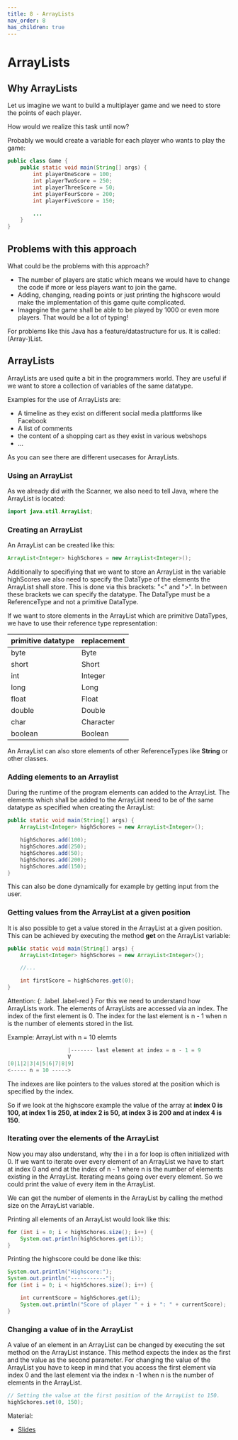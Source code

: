 ```yaml
---
title: 8 - ArrayLists
nav_order: 8
has_children: true
---
```


# ArrayLists

## Why ArrayLists
Let us imagine we want to build a multiplayer game and we need to store the points of each player. 

How would we realize this task until now?

Probably we would create a variable for each player who wants to play the game:

```java
public class Game {
    public static void main(String[] args) {
        int playerOneScore = 100;
        int playerTwoScore = 250;
        int playerThreeScore = 50;  
        int playerFourScore = 200;
        int playerFiveScore = 150;

        ...    
    }
}

```

## Problems with this approach

What could be the problems with this approach?

- The number of players are static which means we would have to change the code if more or less players want to join the game.
- Adding, changing, reading points or just printing the highscore would make the implementation of this game quite complicated.
- Imagegine the game shall be able to be played by 1000 or even more players. That would be a lot of typing!

For problems like this Java has a feature/datastructure for us. It is called: (Array-)List.

## ArrayLists

ArrayLists are used quite a bit in the programmers world.
They are useful if we want to store a collection of variables of the same datatype.

Examples for the use of ArrayLists are:
- A timeline as they exist on different social media plattforms like Facebook
- A list of comments
- the content of a shopping cart as they exist in various webshops
- ...

As you can see there are different usecases for ArrayLists.

### Using an ArrayList

As we already did with the Scanner, we also need to tell Java, where the ArrayList is located:

```java
import java.util.ArrayList;
```
### Creating an ArrayList

An ArrayList can be created like this:

```java
ArrayList<Integer> highSchores = new ArrayList<Integer>();
```

Additionally to specifiying that we want to store an ArrayList in the variable highScores we also need to specify the DataType of the elements the ArrayList shall store. This is done via this brackets: "<" and ">". In between these brackets we can specify the datatype. The DataType must be a ReferenceType and not a primitive DataType.

If we want to store elements in the ArrayList which are primitive DataTypes, we have to use their reference type representation:

| primitive datatype        | replacement          |
|:--------------------------|:---------------------|
| byte                      | Byte                 |
| short                     | Short                |
| int                       | Integer              |
| long                      | Long                 |
| float                     | Float                |
| double                    | Double               |
| char                      | Character            |
| boolean                   | Boolean              |

An ArrayList can also store elements of other ReferenceTypes like **String** or other classes.

### Adding elements to an Arraylist

During the runtime of the program elements can added to the ArrayList. The elements which shall be added to the ArrayList need to be of the same datatype as specified when creating the ArrayList:

```java
public static void main(String[] args) {
    ArrayList<Integer> highSchores = new ArrayList<Integer>();

    highSchores.add(100);
    highSchores.add(250);
    highSchores.add(50);
    highSchores.add(200);
    highSchores.add(150);
}
```

This can also be done dynamically for example by getting input from the user.

### Getting values from the ArrayList at a given position

It is also possible to get a value stored in the ArrayList at a given position. This can be achieved by executing the method **get** on the ArrayList variable: 

```java
public static void main(String[] args) {
    ArrayList<Integer> highSchores = new ArrayList<Integer>();

    //...

    int firstScore = highSchores.get(0);
}
```
Attention:
{: .label .label-red }
For this we need to understand how ArrayLists work. The  elements of ArrayLists are accessed via an index. The index of the first element is 0. The index for the last element is n - 1 when n is the number of elements stored in the list.

Example: ArrayList with n = 10 elemts

```java
                   |------- last element at index = n - 1 = 9
                   V
[0|1|2|3|4|5|6|7|8|9]
<----- n = 10 ----->
```

The indexes are like pointers to the values stored at the position which is specified by the index.

So if we look at the highscore example the value of the array at **index 0 is 100, at index 1 is 250, at index 2 is 50, at index 3 is 200 and at index 4 is 150**.

### Iterating over the elements of the ArrayList

Now you may also understand, why the i in a for loop is often initialized with 0. If we want to iterate over every element of an ArrayList we have to start at index 0 and end at the index of n - 1 where n is the number of elements existing in the ArrayList. Iterating means going over every element. So we could print the value of every item in the ArrayList.

We can get the number of elements in the ArrayList by calling the method size on the ArrayList variable.

Printing all elements of an ArrayList would look like this:

```java
for (int i = 0; i < highSchores.size(); i++) {
    System.out.println(highSchores.get(i));
}
``` 

Printing the highscore could be done like this:

```java
System.out.println("Highscore:");
System.out.println("-----------");
for (int i = 0; i < highSchores.size(); i++) {

    int currentScore = highSchores.get(i);
    System.out.println("Score of player " + i + ": " + currentScore);
}
```

### Changing a value of in the ArrayList

A value of an element in an ArrayList can be changed by executing the set method on the ArrayList instance. This method expects the index as the first and the value as the second parameter. For changing the value of the ArrayList you have to keep in mind that you access the first element via index 0 and the last element via the index n -1 when n is the number of elements in the ArrayList.

```java
// Setting the value at the first position of the ArrayList to 150.
highSchores.set(0, 150);
``` 

Material:
- [Slides](https://drive.google.com/open?id=1gf6QiQvlA1pWD6MYK2de8SMxeQDVXxv72w51gUrUdTQ)
